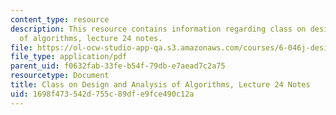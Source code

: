 ```yaml
---
content_type: resource
description: This resource contains information regarding class on design and analysis
  of algorithms, lecture 24 notes.
file: https://ol-ocw-studio-app-qa.s3.amazonaws.com/courses/6-046j-design-and-analysis-of-algorithms-spring-2015/1698f473542d755c89dfe9fce490c12a_MIT6_046JS15_lec24.pdf
file_type: application/pdf
parent_uid: f0632fab-33fe-b54f-79db-e7aead7c2a75
resourcetype: Document
title: Class on Design and Analysis of Algorithms, Lecture 24 Notes
uid: 1698f473-542d-755c-89df-e9fce490c12a
---
```

